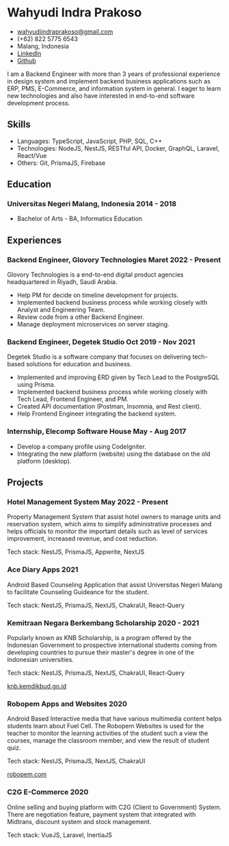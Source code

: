 # Wahyudi Indra Prakoso

-   <wahyudiindraprakoso@gmail.com>
-   (+62) 822 5775 6543
-   Malang, Indonesia
-   [LinkedIn](https://www.linkedin.com/in/wahyudi-indra-prakoso)
-   [Github](https://github.com/wahyudindra)

I am a Backend Engineer with more than 3 years of professional experience in design system and implement backend business applications such as ERP, PMS, E-Commerce, and information system in general. I eager to learn new technologies and also have interested in end-to-end software development process.

## Skills

-   Languages: TypeScript, JavaScript, PHP, SQL, C++
-   Technologies: NodeJS, NestJS, RESTful API, Docker, GraphQL, Laravel, React/Vue
-   Others: Git, PrismaJS, Firebase

## Education

### <span>Universitas Negeri Malang, Indonesia</span> <span>2014 - 2018</span>

-   Bachelor of Arts - BA, Informatics Education

## Experiences

### <span>Backend Engineer, Glovory Technologies</span> <span>Maret 2022 - Present</span>

Glovory Technologies is a end-to-end digital product agencies headquartered in Riyadh, Saudi Arabia.

-   Help PM for decide on timeline development for projects.
-   Implemented backend business process while working closely with Analyst and Engineering Team.
-   Review code from a other Backend Engineer.
-   Manage deployment microservices on server staging.

### <span>Backend Engineer, Degetek Studio</span> <span>Oct 2019 - Nov 2021</span>

Degetek Studio is a software company that focuses on delivering tech-based solutions for education and business.

-   Implemented and improving ERD given by Tech Lead to the PostgreSQL using Prisma.
-   Implemented backend business process while working closely with Tech Lead, Frontend Engineer, and PM.
-   Created API documentation (Postman, Insomnia, and Rest client).
-   Help Frontend Engineer integrating the backend system.

### <span>Internship, Elecomp Software House</span> <span>May - Aug 2017</span>

-   Develop a company profile using CodeIgniter.
-   Integrating the new platform (website) using the database on the old platform (desktop).

## Projects

### <span>Hotel Management System</span> <span>May 2022 - Present</span>

Property Management System that assist hotel owners to manage units and reservation system, which aims to simplify administrative processes and helps officials to monitor the important details such as level of services improvement, increased revenue, and cost reduction.

Tech stack: NestJS, PrismaJS, Appwrite, NextJS

### <span>Ace Diary Apps</span> <span>2021</span>

Android Based Counseling Application that assist Universitas Negeri Malang to facilitate Counseling Guideance for the student.

Tech stack: NestJS, PrismaJS, NextJS, ChakraUI, React-Query

### <span>Kemitraan Negara Berkembang Scholarship</span> <span>2020 - 2021</span>

Popularly known as KNB Scholarship, is a program offered by the Indonesian Government to prospective international students coming from developing countries to pursue their master's degree in one of the Indonesian universities.

Tech stack: NestJS, PrismaJS, NextJS, ChakraUI, React-Query

[knb.kemdikbud.go.id](http://knb.kemdikbud.go.id)

### <span>Robopem Apps and Websites</span> <span>2020</span>

Android Based Interactive media that have various multimedia content helps students learn about Fuel Cell. The Robopem Websites is used for the teacher to monitor the learning activities of the student such a view the courses, manage the classroom member, and view the result of student quiz.

Tech stack: NestJS, PrismaJS, NextJS, ChakraUI

[robopem.com](https://robopem.com)

### <span>C2G E-Commerce</span> <span>2020</span>

Online selling and buying platform with C2G (Client to Government) System. There are negotiation feature, payment system that integrated with Midtrans, discount system and stock management.

Tech stack: VueJS, Laravel, InertiaJS
